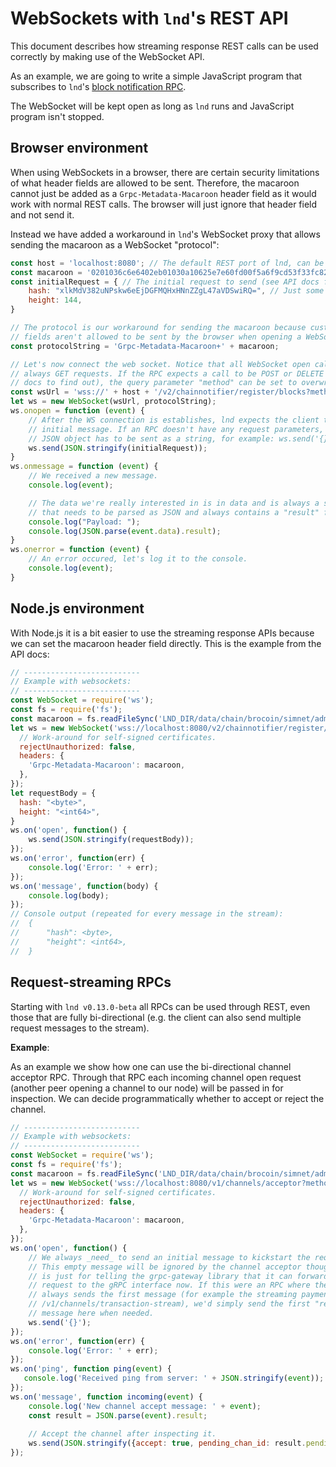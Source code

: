 # WebSockets with `lnd`'s REST API

This document describes how streaming response REST calls can be used correctly
by making use of the WebSocket API.

As an example, we are going to write a simple JavaScript program that subscribes
to `lnd`'s
[block notification RPC](https://api.lightning.community/#v2-chainnotifier-register-blocks).

The WebSocket will be kept open as long as `lnd` runs and JavaScript program
isn't stopped.

## Browser environment

When using WebSockets in a browser, there are certain security limitations of
what header fields are allowed to be sent. Therefore, the macaroon cannot just
be added as a `Grpc-Metadata-Macaroon` header field as it would work with normal
REST calls. The browser will just ignore that header field and not send it.

Instead we have added a workaround in `lnd`'s WebSocket proxy that allows
sending the macaroon as a WebSocket "protocol":

```javascript
const host = 'localhost:8080'; // The default REST port of lnd, can be overwritten with --restlisten=ip:port
const macaroon = '0201036c6e6402eb01030a10625e7e60fd00f5a6f9cd53f33fc82a...'; // The hex encoded macaroon to send
const initialRequest = { // The initial request to send (see API docs for each RPC).
    hash: "xlkMdV382uNPskw6eEjDGFMQHxHNnZZgL47aVDSwiRQ=", // Just some example to show that all `byte` fields always have to be base64 encoded in the REST API.
    height: 144,
}

// The protocol is our workaround for sending the macaroon because custom header
// fields aren't allowed to be sent by the browser when opening a WebSocket.
const protocolString = 'Grpc-Metadata-Macaroon+' + macaroon;

// Let's now connect the web socket. Notice that all WebSocket open calls are
// always GET requests. If the RPC expects a call to be POST or DELETE (see API
// docs to find out), the query parameter "method" can be set to overwrite.
const wsUrl = 'wss://' + host + '/v2/chainnotifier/register/blocks?method=POST';
let ws = new WebSocket(wsUrl, protocolString);
ws.onopen = function (event) {
    // After the WS connection is establishes, lnd expects the client to send the
    // initial message. If an RPC doesn't have any request parameters, an empty
    // JSON object has to be sent as a string, for example: ws.send('{}')
    ws.send(JSON.stringify(initialRequest));
}
ws.onmessage = function (event) {
    // We received a new message.
    console.log(event);

    // The data we're really interested in is in data and is always a string
    // that needs to be parsed as JSON and always contains a "result" field:
    console.log("Payload: ");
    console.log(JSON.parse(event.data).result);
}
ws.onerror = function (event) {
    // An error occured, let's log it to the console.
    console.log(event);
}
```

## Node.js environment

With Node.js it is a bit easier to use the streaming response APIs because we
can set the macaroon header field directly. This is the example from the API
docs:

```javascript
// --------------------------
// Example with websockets:
// --------------------------
const WebSocket = require('ws');
const fs = require('fs');
const macaroon = fs.readFileSync('LND_DIR/data/chain/brocoin/simnet/admin.macaroon').toString('hex');
let ws = new WebSocket('wss://localhost:8080/v2/chainnotifier/register/blocks?method=POST', {
  // Work-around for self-signed certificates.
  rejectUnauthorized: false,
  headers: {
    'Grpc-Metadata-Macaroon': macaroon,
  },
});
let requestBody = { 
  hash: "<byte>",
  height: "<int64>",
}
ws.on('open', function() {
    ws.send(JSON.stringify(requestBody));
});
ws.on('error', function(err) {
    console.log('Error: ' + err);
});
ws.on('message', function(body) {
    console.log(body);
});
// Console output (repeated for every message in the stream):
//  { 
//      "hash": <byte>, 
//      "height": <int64>, 
//  }
```

## Request-streaming RPCs

Starting with `lnd v0.13.0-beta` all RPCs can be used through REST, even those
that are fully bi-directional (e.g. the client can also send multiple request
messages to the stream).

**Example**:

As an example we show how one can use the bi-directional channel acceptor RPC.
Through that RPC each incoming channel open request (another peer opening a
channel to our node) will be passed in for inspection. We can decide
programmatically whether to accept or reject the channel.

```javascript
// --------------------------
// Example with websockets:
// --------------------------
const WebSocket = require('ws');
const fs = require('fs');
const macaroon = fs.readFileSync('LND_DIR/data/chain/brocoin/simnet/admin.macaroon').toString('hex');
let ws = new WebSocket('wss://localhost:8080/v1/channels/acceptor?method=POST', {
  // Work-around for self-signed certificates.
  rejectUnauthorized: false,
  headers: {
    'Grpc-Metadata-Macaroon': macaroon,
  },
});
ws.on('open', function() {
    // We always _need_ to send an initial message to kickstart the request.
    // This empty message will be ignored by the channel acceptor though, this
    // is just for telling the grpc-gateway library that it can forward the
    // request to the gRPC interface now. If this were an RPC where the client
    // always sends the first message (for example the streaming payment RPC
    // /v1/channels/transaction-stream), we'd simply send the first "real"
    // message here when needed.
    ws.send('{}');
});
ws.on('error', function(err) {
    console.log('Error: ' + err);
});
ws.on('ping', function ping(event) {
   console.log('Received ping from server: ' + JSON.stringify(event)); 
});
ws.on('message', function incoming(event) {
    console.log('New channel accept message: ' + event);
    const result = JSON.parse(event).result;
    
    // Accept the channel after inspecting it.
    ws.send(JSON.stringify({accept: true, pending_chan_id: result.pending_chan_id}));
});
```
